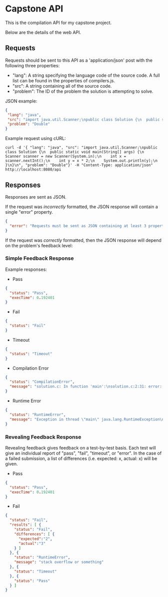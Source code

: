 # Capstone API

This is the compilation API for my capstone project.

Below are the details of the web API.

## Requests

Requests should be sent to this API as a 'application/json' post with the following three properties:
- "lang": A string specifying the language code of the source code. A full list can be found in
  the properties of compilers.js.
- "src": A string containing all of the source code.
- "problem": The ID of the problem the solution is attempting to solve.

JSON example:

```json
{
 "lang": "java",
 "src": "import java.util.Scanner;\npublic class Solution {\n  public static void main(String[] args) {\n    Scanner scanner = new Scanner(System.in);\n    int x = scanner.nextInt();\n    int y = x * 2;\n    System.out.println(y);\n  }\n}\n",
 "problem": "Double"
}
```

Example request using cURL:

`curl -d '{ "lang": "java", "src": "import java.util.Scanner;\npublic class Solution {\n  public static void main(String[] args) {\n    Scanner scanner = new Scanner(System.in);\n    int x = scanner.nextInt();\n    int y = x * 2;\n    System.out.println(y);\n  }\n}\n", "problem": "Double"}' -H "Content-Type: application/json" http://localhost:8080/api`

## Responses

Responses are sent as JSON.

If the request was _incorrectly_ formatted, the JSON response will contain a single "error"
property.

```json
{
  "error": "Requests must be sent as JSON containing at least 3 properties: lang, src, and problem."
}
```

If the request was _correctly_ formatted, then the JSON response will depend on the problem's
feedback level:

### Simple Feedback Response

Example responses:

- Pass

```json
{
  "status": "Pass",
  "execTime": 0.192401
}
```

- Fail

```json
{
  "status": "Fail"
}
```

- Timeout

```json
{
  "status": "Timeout"
}
```

- Compilation Error

```json
{
  "status": "CompilationError",
  "message": "solution.c: In function 'main':\nsolution.c:2:31: error: expected ';' before '}' token\n int main() { printf(\"233168\") }\n                               ^\n"
}
```

- Runtime Error

```json
{
  "status": "RuntimeError",
  "message": "Exception in thread \"main\" java.lang.RuntimeException\n	at Solution.main(Solution.java:3)"
}
```

### Revealing Feedback Response

Revealing feedback gives feedback on a test-by-test basis. Each test will give an individual report
of "pass", "fail", "timeout", or "error". In the case of a failed submission, a list of differences
(i.e. expected: x, actual: x) will be given.

- Pass

```json
{
  "status": "Pass",
  "execTime": 0.192401
}
```

- Fail

```json
{
  "status": "Fail",
  "results": [ {
    "status": "Fail",
    "differences": [ {
      "expected":"2",
      "actual":"3"
    } ]
  }, {
    "status": "RuntimeError",
    "message": "stack overflow or something"
  }, {
    "status": "Timeout"
  }, {
    "status": "Pass"
  } ]
}
```

